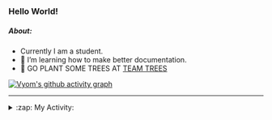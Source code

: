 ### Hello World!

##### About:
- Currently I am a student.
- 🌱 I’m learning how to make better documentation.
- 🌱 GO PLANT SOME TREES AT [TEAM TREES](https://teamtrees.org/)

[![Vyom's github activity graph](https://activity-graph.herokuapp.com/graph?username=Vyvy-vi)](https://github.com/ashutosh00710/github-readme-activity-graph)

---
<details>
  <summary>:zap: My Activity:</summary>
  
<!--START_SECTION:waka-->
![Code Time](http://img.shields.io/badge/Code%20Time-834%20hrs%2028%20mins-blue)

**I'm a Night 🦉** 

```text
🌞 Morning    91 commits     ██░░░░░░░░░░░░░░░░░░░░░░░   8.6% 
🌆 Daytime    297 commits    ███████░░░░░░░░░░░░░░░░░░   28.07% 
🌃 Evening    348 commits    ████████░░░░░░░░░░░░░░░░░   32.89% 
🌙 Night      322 commits    ███████░░░░░░░░░░░░░░░░░░   30.43%

```
📅 **I'm Most Productive on Sunday** 

```text
Monday       141 commits    ███░░░░░░░░░░░░░░░░░░░░░░   13.33% 
Tuesday      144 commits    ███░░░░░░░░░░░░░░░░░░░░░░   13.61% 
Wednesday    178 commits    ████░░░░░░░░░░░░░░░░░░░░░   16.82% 
Thursday     142 commits    ███░░░░░░░░░░░░░░░░░░░░░░   13.42% 
Friday       125 commits    ███░░░░░░░░░░░░░░░░░░░░░░   11.81% 
Saturday     99 commits     ██░░░░░░░░░░░░░░░░░░░░░░░   9.36% 
Sunday       229 commits    █████░░░░░░░░░░░░░░░░░░░░   21.64%

```


📊 **This Week I Spent My Time On** 

```text
🔥 Editors: 
No Activity Tracked This Week

🐱‍💻 Projects: 
No Activity Tracked This Week

```


 Last Updated on 20/07/2022 23:04:51 UTC
<!--END_SECTION:waka-->
</details>
